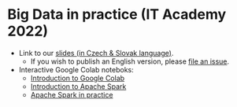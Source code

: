 # Big Data in practice (IT Academy 2022)

- Link to our [slides (in Czech & Slovak language)](https://docs.google.com/presentation/d/1LckOmxU2fIzeixViaJy_PEBQJzdEcxwgV771JWdQYVA/edit?usp=sharing).
  - If you wish to publish an English version, please [file an issue](https://github.com/seznam/IT-akademie-bigdata/issues).
- Interactive Google Colab noteboks:
  - [Introduction to Google Colab](https://colab.research.google.com/github/seznam/IT-akademie-bigdata/blob/main/big-data/notebooks/000_colab-introduction.ipynb)
  - [Introduction to Apache Spark](https://colab.research.google.com/github/seznam/IT-akademie-bigdata/blob/main/big-data/notebooks/001_introduction_to_apache_spark.ipynb)
  - [Apache Spark in practice](https://colab.research.google.com/github/seznam/IT-akademie-bigdata/blob/main/big-data/notebooks/002_apache-spark-in-practice.ipynb)

